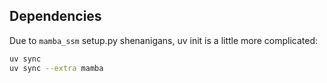 ## Dependencies

Due to `mamba_ssm` setup.py shenanigans, uv init is a little more complicated:

```sh
uv sync
uv sync --extra mamba
```
